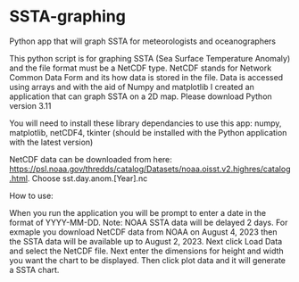# SSTA-graphing
Python app that will graph SSTA for meteorologists and oceanographers

This python script is for graphing SSTA (Sea Surface Temperature Anomaly) and the file format must be a NetCDF type. NetCDF stands for Network Common Data Form and its how data is stored in the file.
Data is accessed using arrays and with the aid of Numpy and matplotlib I created an application that can graph SSTA on a 2D map. Please download Python version 3.11

You will need to install these library dependancies to use this app:
numpy,
matplotlib,
netCDF4,
tkinter (should be installed with the Python application with the latest version)

NetCDF data can be downloaded from here: https://psl.noaa.gov/thredds/catalog/Datasets/noaa.oisst.v2.highres/catalog.html.
Choose sst.day.anom.[Year].nc


How to use:

When you run the application you will be prompt to enter a date in the format of YYYY-MM-DD. Note: NOAA SSTA data will be delayed 2 days. For exmaple you download NetCDF data from NOAA on August 4, 2023 then the SSTA data will be available up to August 2, 2023.
Next click Load Data and select the NetCDF file.
Next enter the dimensions for height and width you want the chart to be displayed. 
Then click plot data and it will generate a SSTA chart.
